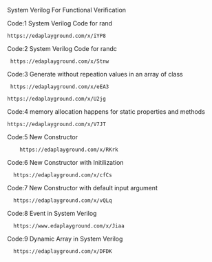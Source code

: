 System Verilog For Functional Verification

Code:1  System Verilog Code for rand 

    https://edaplayground.com/x/iYP8

Code:2  System Verilog Code for randc

     https://edaplayground.com/x/Stnw

Code:3  Generate without repeation values in an array of class

     https://edaplayground.com/x/eEA3

    https://edaplayground.com/x/U2jg

Code:4  memory allocation happens for static properties and methods

    https://edaplayground.com/x/V7JT

Code:5  New Constructor

        https://edaplayground.com/x/RKrk
  
Code:6  New Constructor with Initilization

      https://edaplayground.com/x/cfCs

Code:7  New Constructor with default input argument

      https://edaplayground.com/x/vQLq

 Code:8 Event in System Verilog

      https://www.edaplayground.com/x/Jiaa

 Code:9 Dynamic Array in System Verilog

      https://edaplayground.com/x/DFDK






